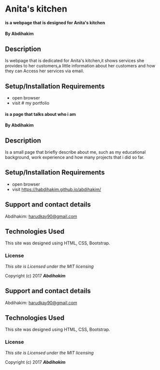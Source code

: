 # Anita's kitchen

#### is a webpage that is designed for Anita's kitchen

#### By **Abdihakim**

## Description

Is webpage that is dedicated for Anita's kitchen,it shows services she  provides to her customers,a little information about her customers and how they can Access her services via email.
## Setup/Installation Requirements

* open browser
* visit # my portfolio

#### is a page that talks about who i am

#### By **Abdihakim**

## Description

Is a small page that briefly describe about me, such as my educational background, work experience and how many projects that i did so far.

## Setup/Installation Requirements

* open browser
* visit https://habdihakim.github.io/abdihakim/


## Support and contact details

Abdihakim: harudkay90@gmail.com

## Technologies Used

This site was designed using HTML, CSS, Bootstrap.

### License

*This site is Licensed under the MIT licensing*

Copyright (c) 2017 **_Abdihakim_**



## Support and contact details

Abdihakim: harudkay90@gmail.com

## Technologies Used

This site was designed using HTML, CSS, Bootstrap.

### License

*This site is Licensed under the MIT licensing*

Copyright (c) 2017 **_Abdihakim_**
